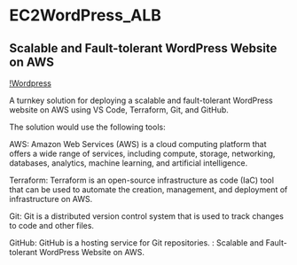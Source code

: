 # EC2WordPress_ALB

## Scalable and Fault-tolerant WordPress Website on AWS

[!Wordpress](../picture/CapstoneProject.jpg)

A turnkey solution for deploying a scalable and fault-tolerant WordPress website on AWS using VS Code, Terraform, Git, and GitHub.

The solution would use the following tools:

AWS: Amazon Web Services (AWS) is a cloud computing platform that offers a wide range of services, including compute, storage, networking, databases, analytics, machine learning, and artificial intelligence.

Terraform: Terraform is an open-source infrastructure as code (IaC) tool that can be used to automate the creation, management, and deployment of infrastructure on AWS.

Git: Git is a distributed version control system that is used to track changes to code and other files.

GitHub: GitHub is a hosting service for Git repositories. : Scalable and Fault-tolerant WordPress Website on AWS.

